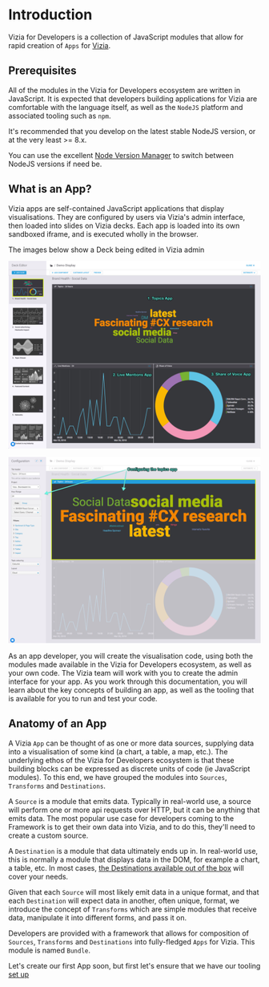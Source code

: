 # Introduction

Vizia for Developers is a collection of JavaScript modules that allow for
rapid creation of `Apps` for [Vizia](https://www.brandwatch.com/vizia).

## Prerequisites

All of the modules in the Vizia for Developers ecosystem are written in JavaScript. It is expected that developers building applications for Vizia are comfortable with the language itself, as well as the `NodeJS` platform and associated tooling such as `npm`.

It's recommended that you develop on the latest stable NodeJS version, or at the very least >= 8.x.

You can use the excellent [Node Version Manager](https://github.com/creationix/nvm) to switch between NodeJS versions if need be.

## What is an App?

Vizia apps are self-contained JavaScript applications that display visualisations. They are configured by users via Vizia's admin interface, then loaded into slides on Vizia decks. Each app is loaded into its own sandboxed iframe, and is executed wholly in the browser.

The images below show a Deck being edited in Vizia admin

![Deck Editor](img/admin-deck-editor.png)

![Configuring the Topics app](img/admin-configure-app.png)

As an app developer, you will create the visualisation code, using both the modules made available in the Vizia for Developers ecosystem, as well as your own code. The Vizia team will work with you to create the admin interface for your app. As you work through this documentation, you will learn about the key concepts of building an app, as well as the tooling that is available for you to run and test your code.

## Anatomy of an App

A Vizia `App` can be thought of as one or more data sources, supplying
data into a visualisation of some kind (a chart, a table, a map, etc.). The underlying ethos of the Vizia for Developers ecosystem is that these building blocks can be expressed as discrete units of code (ie JavaScript modules). To this end, we have grouped the modules into `Sources`, `Transforms` and
`Destinations`.

A `Source` is a module that emits data. Typically in real-world use, a source will perform one or more api requests over HTTP, but it can be anything that emits data. The most popular use case for developers coming to the Framework is to get their own data into Vizia, and to do this, they'll need to create a custom source.

A `Destination` is a module that data ultimately ends up in. In real-world use, this is normally a module that displays data in the DOM, for example a chart, a table, etc. In most cases, [the Destinations available out of the box](destinations/readme.md) will cover your needs.

Given that each `Source` will most likely emit data in a unique format, and that each `Destination` will expect data in another, often unique, format, we introduce the concept of `Transforms` which are simple modules that receive data, manipulate it into different forms, and pass it on.

Developers are provided with a framework that allows for composition of `Sources`, `Transforms` and `Destinations` into fully-fledged `Apps` for Vizia. This module is named `Bundle`.

Let's create our first App soon, but first let's ensure that we have our tooling [set up](getting-started.md)
